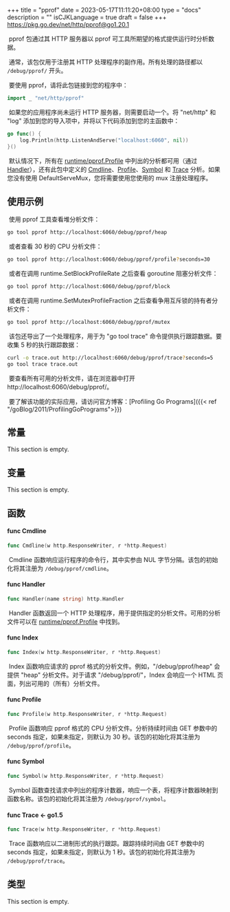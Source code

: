 +++
title = "pprof"
date = 2023-05-17T11:11:20+08:00
type = "docs"
description = ""
isCJKLanguage = true
draft = false
+++
https://pkg.go.dev/net/http/pprof@go1.20.1

​	pprof 包通过其 HTTP 服务器以 pprof 可工具所期望的格式提供运行时分析数据。

​	通常，该包仅用于注册其 HTTP 处理程序的副作用。所有处理的路径都以 `/debug/pprof/` 开头。

​	要使用 pprof，请将此包链接到您的程序中：

```go
import _ "net/http/pprof"
```

​	如果您的应用程序尚未运行 HTTP 服务器，则需要启动一个。将 "net/http" 和 "log" 添加到您的导入项中，并将以下代码添加到您的主函数中：

```go
go func() {
	log.Println(http.ListenAndServe("localhost:6060", nil))
}()
```

​	默认情况下，所有在 [runtime/pprof.Profile](https://pkg.go.dev/runtime/pprof#Profile) 中列出的分析都可用（通过 [Handler](https://pkg.go.dev/net/http/pprof@go1.20.1#Handler)），还有此包中定义的 [Cmdline](https://pkg.go.dev/net/http/pprof@go1.20.1#Cmdline)、[Profile](https://pkg.go.dev/net/http/pprof@go1.20.1#Profile)、[Symbol](https://pkg.go.dev/net/http/pprof@go1.20.1#Symbol) 和 [Trace](https://pkg.go.dev/net/http/pprof@go1.20.1#Trace) 分析。如果您没有使用 DefaultServeMux，您将需要使用您使用的 mux 注册处理程序。

## 使用示例

​	使用 pprof 工具查看堆分析文件：

```bash
go tool pprof http://localhost:6060/debug/pprof/heap
```

​	或者查看 30 秒的 CPU 分析文件：

```bash
go tool pprof http://localhost:6060/debug/pprof/profile?seconds=30
```

​	或者在调用 runtime.SetBlockProfileRate 之后查看 goroutine 阻塞分析文件：

```bash
go tool pprof http://localhost:6060/debug/pprof/block
```

​	或者在调用 runtime.SetMutexProfileFraction 之后查看争用互斥锁的持有者分析文件：

```bash
go tool pprof http://localhost:6060/debug/pprof/mutex
```

​	该包还导出了一个处理程序，用于为 "go tool trace" 命令提供执行跟踪数据。要收集 5 秒的执行跟踪数据：

```bash
curl -o trace.out http://localhost:6060/debug/pprof/trace?seconds=5
go tool trace trace.out
```

​	要查看所有可用的分析文件，请在浏览器中打开 http://localhost:6060/debug/pprof/。

​	要了解该功能的实际应用，请访问官方博客：[Profiling Go Programs]({{< ref "/goBlog/2011/ProfilingGoPrograms">}})



## 常量 

This section is empty.

## 变量

This section is empty.

## 函数

#### func Cmdline 

``` go 
func Cmdline(w http.ResponseWriter, r *http.Request)
```

​	Cmdline 函数响应运行程序的命令行，其中实参由 NUL 字节分隔。该包的初始化将其注册为 `/debug/pprof/cmdline`。

#### func Handler 

``` go 
func Handler(name string) http.Handler
```

​	Handler 函数返回一个 HTTP 处理程序，用于提供指定的分析文件。可用的分析文件可以在 [runtime/pprof.Profile](https://pkg.go.dev/runtime/pprof#Profile) 中找到。

#### func Index 

``` go 
func Index(w http.ResponseWriter, r *http.Request)
```

​	Index 函数响应请求的 pprof 格式的分析文件。例如，"/debug/pprof/heap" 会提供 "heap" 分析文件。对于请求 "/debug/pprof/"，Index 会响应一个 HTML 页面，列出可用的（所有）分析文件。

#### func Profile 

``` go 
func Profile(w http.ResponseWriter, r *http.Request)
```

​	Profile 函数响应 pprof 格式的 CPU 分析文件。分析持续时间由 GET 参数中的 seconds 指定，如果未指定，则默认为 30 秒。该包的初始化将其注册为 `/debug/pprof/profile`。

#### func Symbol 

``` go 
func Symbol(w http.ResponseWriter, r *http.Request)
```

​	Symbol 函数查找请求中列出的程序计数器，响应一个表，将程序计数器映射到函数名称。该包的初始化将其注册为 `/debug/pprof/symbol`。

#### func Trace  <- go1.5

``` go 
func Trace(w http.ResponseWriter, r *http.Request)
```

​	Trace 函数响应以二进制形式的执行跟踪。跟踪持续时间由 GET 参数中的 seconds 指定，如果未指定，则默认为 1 秒。该包的初始化将其注册为 `/debug/pprof/trace`。

## 类型

This section is empty.